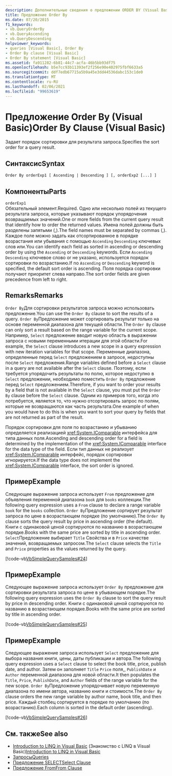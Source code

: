 ```yaml
---
description: Дополнительные сведения о предложении ORDER BY (Visual Basic)
title: Предложение Order By
ms.date: 07/20/2015
f1_keywords:
- vb.QueryOrderBy
- vb.QueryAscending
- vb.QueryDescending
helpviewer_keywords:
- queries [Visual Basic], Order By
- Order By clause [Visual Basic]
- Order By statement [Visual Basic]
ms.assetid: fa911282-6b81-44c7-acfa-46b5bb93df75
ms.openlocfilehash: b5e7cc93b11393ef2f256e90e402975fbf6633a5
ms.sourcegitcommit: ddf7edb67715a5b9a45e3dd44536dabc153c1de0
ms.translationtype: MT
ms.contentlocale: ru-RU
ms.lasthandoff: 02/06/2021
ms.locfileid: "99653619"
---
```

# <a name="order-by-clause-visual-basic"></a><span data-ttu-id="22505-103">Предложение Order By (Visual Basic)</span><span class="sxs-lookup"><span data-stu-id="22505-103">Order By Clause (Visual Basic)</span></span>

<span data-ttu-id="22505-104">Задает порядок сортировки для результата запроса.</span><span class="sxs-lookup"><span data-stu-id="22505-104">Specifies the sort order for a query result.</span></span>  
  
## <a name="syntax"></a><span data-ttu-id="22505-105">Синтаксис</span><span class="sxs-lookup"><span data-stu-id="22505-105">Syntax</span></span>  
  
```vb  
Order By orderExp1 [ Ascending | Descending ] [, orderExp2 [...] ]  
```  
  
## <a name="parts"></a><span data-ttu-id="22505-106">Компоненты</span><span class="sxs-lookup"><span data-stu-id="22505-106">Parts</span></span>  

 `orderExp1`  
 <span data-ttu-id="22505-107">Обязательный элемент.</span><span class="sxs-lookup"><span data-stu-id="22505-107">Required.</span></span> <span data-ttu-id="22505-108">Одно или несколько полей из текущего результата запроса, которые указывают порядок упорядочения возвращаемых значений.</span><span class="sxs-lookup"><span data-stu-id="22505-108">One or more fields from the current query result that identify how to order the returned values.</span></span> <span data-ttu-id="22505-109">Имена полей должны быть разделены запятыми (,).</span><span class="sxs-lookup"><span data-stu-id="22505-109">The field names must be separated by commas (,).</span></span> <span data-ttu-id="22505-110">Каждое поле можно задать как отсортированное в порядке возрастания или убывания с помощью `Ascending` `Descending` ключевых слов или.</span><span class="sxs-lookup"><span data-stu-id="22505-110">You can identify each field as sorted in ascending or descending order by using the `Ascending` or `Descending` keywords.</span></span> <span data-ttu-id="22505-111">Если `Ascending` `Descending` ключевое слово or не указано, используется порядок сортировки по возрастанию.</span><span class="sxs-lookup"><span data-stu-id="22505-111">If no `Ascending` or `Descending` keyword is specified, the default sort order is ascending.</span></span> <span data-ttu-id="22505-112">Поля порядка сортировки получают приоритет слева направо.</span><span class="sxs-lookup"><span data-stu-id="22505-112">The sort order fields are given precedence from left to right.</span></span>  
  
## <a name="remarks"></a><span data-ttu-id="22505-113">Remarks</span><span class="sxs-lookup"><span data-stu-id="22505-113">Remarks</span></span>  

 <span data-ttu-id="22505-114">`Order By`Для сортировки результатов запроса можно использовать предложение.</span><span class="sxs-lookup"><span data-stu-id="22505-114">You can use the `Order By` clause to sort the results of a query.</span></span> <span data-ttu-id="22505-115">`Order By`Предложение может сортировать результат только на основе переменной диапазона для текущей области.</span><span class="sxs-lookup"><span data-stu-id="22505-115">The `Order By` clause can only sort a result based on the range variable for the current scope.</span></span> <span data-ttu-id="22505-116">Например, `Select` предложение вводит новую область в выражении запроса с новыми переменными итерации для этой области.</span><span class="sxs-lookup"><span data-stu-id="22505-116">For example, the `Select` clause introduces a new scope in a query expression with new iteration variables for that scope.</span></span> <span data-ttu-id="22505-117">Переменные диапазона, определенные перед `Select` предложением в запросе, недоступны после `Select` предложения.</span><span class="sxs-lookup"><span data-stu-id="22505-117">Range variables defined before a `Select` clause in a query are not available after the `Select` clause.</span></span> <span data-ttu-id="22505-118">Поэтому, если требуется упорядочить результаты по полю, которое недоступно в `Select` предложении, необходимо поместить `Order By` предложение перед `Select` предложением.</span><span class="sxs-lookup"><span data-stu-id="22505-118">Therefore, if you want to order your results by a field that is not available in the `Select` clause, you must put the `Order By` clause before the `Select` clause.</span></span> <span data-ttu-id="22505-119">Одним из примеров того, когда это потребуется, является то, что нужно отсортировать запрос по полям, которые не возвращаются как часть результата.</span><span class="sxs-lookup"><span data-stu-id="22505-119">One example of when you would have to do this is when you want to sort your query by fields that are not returned as part of the result.</span></span>  
  
 <span data-ttu-id="22505-120">Порядок сортировки для поля по возрастанию и убыванию определяется реализацией <xref:System.IComparable> интерфейса для типа данных поля.</span><span class="sxs-lookup"><span data-stu-id="22505-120">Ascending and descending order for a field is determined by the implementation of the <xref:System.IComparable> interface for the data type of the field.</span></span> <span data-ttu-id="22505-121">Если тип данных не реализует <xref:System.IComparable> интерфейс, порядок сортировки игнорируется.</span><span class="sxs-lookup"><span data-stu-id="22505-121">If the data type does not implement the <xref:System.IComparable> interface, the sort order is ignored.</span></span>  
  
## <a name="example"></a><span data-ttu-id="22505-122">Пример</span><span class="sxs-lookup"><span data-stu-id="22505-122">Example</span></span>  

 <span data-ttu-id="22505-123">Следующее выражение запроса использует `From` предложение для объявления переменной диапазона `book` для `books` коллекции.</span><span class="sxs-lookup"><span data-stu-id="22505-123">The following query expression uses a `From` clause to declare a range variable `book` for the `books` collection.</span></span> <span data-ttu-id="22505-124">`Order By`Предложение сортирует результат запроса по цене в возрастающем порядке (по умолчанию).</span><span class="sxs-lookup"><span data-stu-id="22505-124">The `Order By` clause sorts the query result by price in ascending order (the default).</span></span> <span data-ttu-id="22505-125">Книги с одинаковой ценой сортируются по названию в возрастающем порядке.</span><span class="sxs-lookup"><span data-stu-id="22505-125">Books with the same price are sorted by title in ascending order.</span></span> <span data-ttu-id="22505-126">`Select`Предложение выбирает `Title` Свойства и в `Price` качестве значений, возвращаемых запросом.</span><span class="sxs-lookup"><span data-stu-id="22505-126">The `Select` clause selects the `Title` and `Price` properties as the values returned by the query.</span></span>  
  
 [!code-vb[VbSimpleQuerySamples#24](~/samples/snippets/visualbasic/VS_Snippets_VBCSharp/VbSimpleQuerySamples/VB/QuerySamples1.vb#24)]  
  
## <a name="example"></a><span data-ttu-id="22505-127">Пример</span><span class="sxs-lookup"><span data-stu-id="22505-127">Example</span></span>  

 <span data-ttu-id="22505-128">Следующее выражение запроса использует `Order By` предложение для сортировки результата запроса по цене в убывающем порядке.</span><span class="sxs-lookup"><span data-stu-id="22505-128">The following query expression uses the `Order By` clause to sort the query result by price in descending order.</span></span> <span data-ttu-id="22505-129">Книги с одинаковой ценой сортируются по названию в возрастающем порядке.</span><span class="sxs-lookup"><span data-stu-id="22505-129">Books with the same price are sorted by title in ascending order.</span></span>  
  
 [!code-vb[VbSimpleQuerySamples#25](~/samples/snippets/visualbasic/VS_Snippets_VBCSharp/VbSimpleQuerySamples/VB/QuerySamples1.vb#25)]  
  
## <a name="example"></a><span data-ttu-id="22505-130">Пример</span><span class="sxs-lookup"><span data-stu-id="22505-130">Example</span></span>  

 <span data-ttu-id="22505-131">Следующее выражение запроса использует `Select` предложение для выбора названия книги, цены, даты публикации и автора.</span><span class="sxs-lookup"><span data-stu-id="22505-131">The following query expression uses a `Select` clause to select the book title, price, publish date, and author.</span></span> <span data-ttu-id="22505-132">Затем он заполняет `Title` `Price` поля,, `PublishDate` и `Author` переменной диапазона для новой области.</span><span class="sxs-lookup"><span data-stu-id="22505-132">It then populates the `Title`, `Price`, `PublishDate`, and `Author` fields of the range variable for the new scope.</span></span> <span data-ttu-id="22505-133">`Order By`Предложение упорядочивает новую переменную диапазона по имени автора, названию книги и стоимости.</span><span class="sxs-lookup"><span data-stu-id="22505-133">The `Order By` clause orders the new range variable by author name, book title, and then price.</span></span> <span data-ttu-id="22505-134">Каждый столбец сортируется в порядке по умолчанию (по возрастанию).</span><span class="sxs-lookup"><span data-stu-id="22505-134">Each column is sorted in the default order (ascending).</span></span>  
  
 [!code-vb[VbSimpleQuerySamples#26](~/samples/snippets/visualbasic/VS_Snippets_VBCSharp/VbSimpleQuerySamples/VB/QuerySamples1.vb#26)]  
  
## <a name="see-also"></a><span data-ttu-id="22505-135">См. также</span><span class="sxs-lookup"><span data-stu-id="22505-135">See also</span></span>

- <span data-ttu-id="22505-136">[Introduction to LINQ in Visual Basic](../../programming-guide/language-features/linq/introduction-to-linq.md) (Знакомство с LINQ в Visual Basic)</span><span class="sxs-lookup"><span data-stu-id="22505-136">[Introduction to LINQ in Visual Basic](../../programming-guide/language-features/linq/introduction-to-linq.md)</span></span>
- [<span data-ttu-id="22505-137">Запросы</span><span class="sxs-lookup"><span data-stu-id="22505-137">Queries</span></span>](index.md)
- [<span data-ttu-id="22505-138">Предложение SELECT</span><span class="sxs-lookup"><span data-stu-id="22505-138">Select Clause</span></span>](select-clause.md)
- [<span data-ttu-id="22505-139">Предложение From</span><span class="sxs-lookup"><span data-stu-id="22505-139">From Clause</span></span>](from-clause.md)
